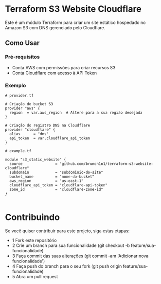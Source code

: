 # Terraform S3 Website Cloudflare

Este é um módulo Terraform para criar um site estático hospedado no Amazon S3 com DNS gerenciado pelo Cloudflare.

## Como Usar

### Pré-requisitos

- Conta AWS com permissões para criar recursos S3
- Conta Cloudflare com acesso à API Token

### Exemplo

```hcl
# provider.tf

# Criação do bucket S3
provider "aws" {
  region  = var.aws_region  # Altere para a sua região desejada
}

# Criação do registro DNS na Cloudflare
provider "cloudflare" {
  alias      = "dns"
  api_token  = var.cloudflare_api_token
}

# example.tf

module "s3_static_website" {
  source               = "github.com/brunoh1n1/terraform-s3-website-cloudflare"
  subdomain            = "subdominio-do-site"
  bucket_name          = "nome-do-bucket"
  aws_region           = "us-east-1"
  cloudflare_api_token = "cloudflare-api-token"
  zone_id              = "cloudflare-zone-id"
}


```

# Contribuindo

Se você quiser contribuir para este projeto, siga estas etapas:

-  1  Fork este repositório
-  2  Crie um branch para sua funcionalidade (git checkout -b feature/sua-funcionalidade)
-  3  Faça commit das suas alterações (git commit -am 'Adicionar nova funcionalidade')
-  4  Faça push do branch para o seu fork (git push origin feature/sua-funcionalidade)
-  5  Abra um pull request
